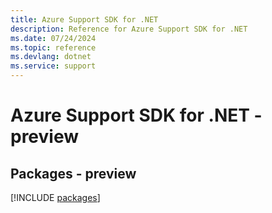 ```yaml
---
title: Azure Support SDK for .NET
description: Reference for Azure Support SDK for .NET
ms.date: 07/24/2024
ms.topic: reference
ms.devlang: dotnet
ms.service: support
---
```

# Azure Support SDK for .NET - preview
## Packages - preview
[!INCLUDE [packages](support-index.md)]